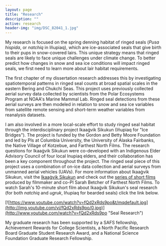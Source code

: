 ```yaml
---
layout: page
title: "Research"
description: ""
active: research
header-img: "img/DSC_82041_1.jpg"
---
```



My research is focused on the spring denning habitat of ringed seals (*Pusa hispida*, or *natchiq* in I&ntilde;upiaq), which are
ice-associated seals that give birth to their pups in snow-covered lairs. This unique strategy means that
ringed seals are likely to face unique challenges under climate change. To better predict how changes in snow and sea ice conditions will impact ringed seals, we first need to learn more about lair habitat
requirements.

The first chapter of my dissertation research addresses this by investigating spatiotemporal
patterns in ringed seal counts at broad spatial scales in the eastern Bering and Chukchi Seas. This project
uses previously collected aerial survey data collected by scientists from the Polar Ecosystems Program at NOAA's
Marine Mammal Lab. Ringed seal detections from these aerial surveys are then modeled in relation to snow and sea ice variables from satellite remote sensing and short-term weather variables from reanalysis datasets.

I am also involved in a more local-scale effort to study ringed seal habitat through the interdisciplinary
project Ikaa&#289;vik Sikukun (I&ntilde;upiaq for "Ice Bridges"). The project is funded by the Gordon and Betty Moore
Foundation and led by PIs at
Columbia University, the University of Alaska Fairbanks, the Native Village of Kotzebue, and
Farthest North Films. The research questions for Ikaa&#289;vik Sikukun were co-developed
with an Indigenous Elder Advisory Council of four local Inupiaq elders, and their collaboration has been
a key component throughout the project. The ringed seal piece of this project uses a combination of on-ice data collection and aerial surveys from unmanned aerial vehicles (UAVs). For more information about Ikaa&#289;vik Sikukun, visit the <a href="https://www.ikaagviksikukun.org/">Ikaa&#289;vik Sikukun</a> and check out the <a href="https://www.youtube.com/watch?v=_5CHF0pin-Q&list=PLM4Od3HF5F4UOfBvGKSlzZR2UontfLZePseries">series of short films</a> produced by filmmaker and co-PI Sarah Betcher of Farthest North
Films. To watch Sarah's 10-minute short film about Ikaa&#289;vik Sikukun's seal research (for both *natchiq* and *ugruk*, I&ntilde;upiaq for bearded seals) click the link below.

<!---
[![Seal Research](https://www.youtube.com/watch?v=fQd2xRds9po&t/mqdefault.jpg)](https://www.youtube.com/watch?v=fQd2xRds9po&t) --->

<!-- <a href="https://www.youtube.com/watch?v=fQd2xRds9po&t"><img src="https://www.youtube.com/watch?v=fQd2xRds9po&t/mqdefault.jpg" alt="Seal Research"></a> -->

[![https://www.youtube.com/watch?v=fQd2xRds9po&t/mqdefault.jpg](http://img.youtube.com/vi/fQd2xRds9po/0.jpg)](http://www.youtube.com/watch?v=fQd2xRds9po "Seal Research")

My graduate research has been supported by a SAFS fellowship, Achievement Rewards for College Scientists, a North Pacific Research Board Graduate Student
Research Award, and a National Science Foundation Graduate Research Fellowship.
